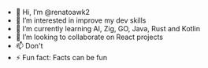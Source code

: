 - 👋 Hi, I’m @renatoawk2
- 👀 I’m interested in improve my dev skills
- 🌱 I’m currently learning AI, Zig, GO, Java, Rust and Kotlin
- 💞️ I’m looking to collaborate on React projects
- 📫 Don't
- ⚡ Fun fact: Facts can be fun

<!---
renatoawk2/renatoawk2 is a ✨ special ✨ repository because its `README.md` (this file) appears on your GitHub profile.
You can click the Preview link to take a look at your changes.
--->
